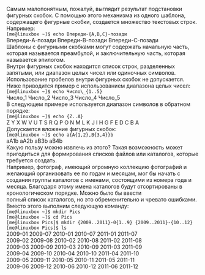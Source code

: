 Самым малопонятным, пожалуй, выглядит результат подстановки фигурных скобок. С помощью этого механизма из одного шаблона, содержащего фигурные скобки, создается множество текстовых строк. Например:  
`[me@linuxbox ~]$ echo Впереди-{A,B,C}-позади`  
Впереди-A-позади Впереди-B-позади Впереди-C-позади  
Шаблоны с фигурными скобками могут содержать начальную часть, которая называется преамбулой, и заключительную часть, которая называется эпилогом.  
Внутри фигурных скобок находится список строк, разделенных запятыми, или диапазон целых чисел или одиночных символов. Использование пробелов внутри фигурных скобок не допускается. Ниже приводится пример с использованием диапазона целых чисел:  
`[me@linuxbox ~]$ echo Число\_{1..5}`  
Число\_1 Число\_2 Число\_3 Число\_4 Число\_5  
В следующем примере используется диапазон символов в обратном порядке:  
`[me@linuxbox ~]$ echo {Z..A}`  
Z Y X W V U T S R Q P O N M L K J I H G F E D C B A  
Допускается вложение фигурных скобок:  
`[me@linuxbox ~]$ echo a{A{1,2},B{3,4}}b`  
aA1b aA2b aB3b aB4b  
Какую пользу можно извлечь из этого? Такая возможность может пригодиться для формирования списков файлов или каталогов, которые требуется создать.  
Например, фотограф, имеющий огромную коллекцию фотографий и желающий организовать ее по годам и месяцам, мог бы начать с создания группы каталогов с именами, состоящими из номера года и месяца. Благодаря этому имена каталогов будут отсортированы в хронологическом порядке. Можно было бы ввести  
полный список каталогов, но это обременительно и чревато ошибками. Вместо этого выполним следующую команду:  
`[me@linuxbox ~]$ mkdir Pics`  
`[me@linuxbox ~]$ cd Pics`  
`[me@linuxbox Pics]$ mkdir {2009..2011}-0{1..9} {2009..2011}-{10..12}`  
`[me@linuxbox Pics]$ ls`  
2009-01 2009-07 2010-01 2010-07 2011-01 2011-07  
2009-02 2009-08 2010-02 2010-08 2011-02 2011-08  
2009-03 2009-09 2010-03 2010-09 2011-03 2011-09  
2009-04 2009-10 2010-04 2010-10 2011-04 2011-10  
2009-05 2009-11 2010-05 2010-11 2011-05 2011-11  
2009-06 2009-12 2010-06 2010-12 2011-06 2011-12

